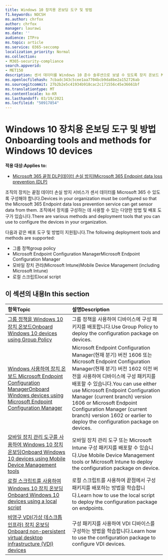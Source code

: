 ```yaml
---
title: Windows 10 장치용 온보딩 도구 및 방법
f1.keywords: NOCSH
ms.author: chrfox
author: chrfox
manager: laurawi
ms.date: ''
audience: ITPro
ms.topic: article
ms.service: O365-seccomp
localization_priority: Normal
ms.collection:
- M365-security-compliance
search.appverid:
- MET150
description: 센서 데이터를 Windows 10 준수 솔루션으로 보낼 수 있도록 장치 온보드 Microsoft 365 있습니다.
ms.openlocfilehash: 7cbadc343c5cee1aa7704bcb9da8be2a152726ab
ms.sourcegitcommit: 27b2b2e5c41934b918cac2c171556c45e36661bf
ms.translationtype: MT
ms.contentlocale: ko-KR
ms.lasthandoff: 03/19/2021
ms.locfileid: "50917854"
---
```

# <a name="onboarding-tools-and-methods-for-windows-10-devices"></a><span data-ttu-id="2faec-103">Windows 10 장치용 온보딩 도구 및 방법</span><span class="sxs-lookup"><span data-stu-id="2faec-103">Onboarding tools and methods for Windows 10 devices</span></span>

<span data-ttu-id="2faec-104">**적용 대상:**</span><span class="sxs-lookup"><span data-stu-id="2faec-104">**Applies to:**</span></span>
- [<span data-ttu-id="2faec-105">Microsoft 365 끝점 DLP(데이터 손실 방지)</span><span class="sxs-lookup"><span data-stu-id="2faec-105">Microsoft 365 Endpoint data loss prevention (DLP)</span></span>](./endpoint-dlp-learn-about.md)

<span data-ttu-id="2faec-106">조직의 장치는 끝점 데이터 손실 방지 서비스가 센서 데이터를 Microsoft 365 수 있도록 구성해야 합니다.</span><span class="sxs-lookup"><span data-stu-id="2faec-106">Devices in your organization must be configured so that the Microsoft 365 Endpoint data loss prevention service can get sensor data from them.</span></span> <span data-ttu-id="2faec-107">조직에서 장치를 구성하는 데 사용할 수 있는 다양한 방법 및 배포 도구가 있습니다.</span><span class="sxs-lookup"><span data-stu-id="2faec-107">There are various methods and deployment tools that you can use to configure the devices in your organization.</span></span>

<span data-ttu-id="2faec-108">다음과 같은 배포 도구 및 방법이 지원됩니다.</span><span class="sxs-lookup"><span data-stu-id="2faec-108">The following deployment tools and methods are supported:</span></span>

- <span data-ttu-id="2faec-109">그룹 정책</span><span class="sxs-lookup"><span data-stu-id="2faec-109">group policy</span></span>
- <span data-ttu-id="2faec-110">Microsoft Endpoint Configuration Manager</span><span class="sxs-lookup"><span data-stu-id="2faec-110">Microsoft Endpoint Configuration Manager</span></span>
- <span data-ttu-id="2faec-111">모바일 장치 관리(Microsoft Intune)</span><span class="sxs-lookup"><span data-stu-id="2faec-111">Mobile Device Management (including Microsoft Intune)</span></span>
- <span data-ttu-id="2faec-112">로컬 스크립트</span><span class="sxs-lookup"><span data-stu-id="2faec-112">local script</span></span>

## <a name="in-this-section"></a><span data-ttu-id="2faec-113">이 섹션의 내용</span><span class="sxs-lookup"><span data-stu-id="2faec-113">In this section</span></span>
<span data-ttu-id="2faec-114">항목</span><span class="sxs-lookup"><span data-stu-id="2faec-114">Topic</span></span> | <span data-ttu-id="2faec-115">설명</span><span class="sxs-lookup"><span data-stu-id="2faec-115">Description</span></span>
:---|:---
[<span data-ttu-id="2faec-116">그룹 정책을 Windows 10 장치 온보드</span><span class="sxs-lookup"><span data-stu-id="2faec-116">Onboard Windows 10 devices using Group Policy</span></span>](dlp-configure-endpoints-gp.md) | <span data-ttu-id="2faec-117">그룹 정책을 사용하여 디바이스에 구성 패키지를 배포합니다.</span><span class="sxs-lookup"><span data-stu-id="2faec-117">Use Group Policy to deploy the configuration package on devices.</span></span>
[<span data-ttu-id="2faec-118">Windows 사용하여 장치 온보드 Microsoft Endpoint Configuration Manager</span><span class="sxs-lookup"><span data-stu-id="2faec-118">Onboard Windows devices using Microsoft Endpoint Configuration Manager</span></span>](dlp-configure-endpoints-sccm.md) | <span data-ttu-id="2faec-119">Microsoft Endpoint Configuration Manager(현재 분기) 버전 1606 또는 Microsoft Endpoint Configuration Manager(현재 분기) 버전 1602 이전 버전을 사용하여 디바이스에 구성 패키지를 배포할 수 있습니다.</span><span class="sxs-lookup"><span data-stu-id="2faec-119">You can use either use Microsoft Endpoint Configuration Manager (current branch) version 1606 or Microsoft Endpoint Configuration Manager (current branch) version 1602 or earlier to deploy the configuration package on devices.</span></span>
[<span data-ttu-id="2faec-120">모바일 장치 관리 도구를 사용하여 Windows 10 장치 온보딩</span><span class="sxs-lookup"><span data-stu-id="2faec-120">Onboard Windows 10 devices using Mobile Device Management tools</span></span>](dlp-configure-endpoints-mdm.md) | <span data-ttu-id="2faec-121">모바일 장치 관리 도구 또는 Microsoft Intune 구성 패키지를 배포할 수 있습니다.</span><span class="sxs-lookup"><span data-stu-id="2faec-121">Use Mobile Device Management tools or Microsoft Intune to deploy the configuration package on device.</span></span>
[<span data-ttu-id="2faec-122">로컬 스크립트를 사용하여 Windows 10 장치 온보딩</span><span class="sxs-lookup"><span data-stu-id="2faec-122">Onboard Windows 10 devices using a local script</span></span>](dlp-configure-endpoints-script.md) | <span data-ttu-id="2faec-123">로컬 스크립트를 사용하여 끝점에서 구성 패키지를 배포하는 방법을 학습합니다.</span><span class="sxs-lookup"><span data-stu-id="2faec-123">Learn how to use the local script to deploy the configuration package on endpoints.</span></span>
[<span data-ttu-id="2faec-124">비영구 VDI(가상 데스크톱 인프라) 장치 온보딩</span><span class="sxs-lookup"><span data-stu-id="2faec-124">Onboard non-persistent virtual desktop infrastructure (VDI) devices</span></span>](dlp-configure-endpoints-vdi.md) | <span data-ttu-id="2faec-125">구성 패키지를 사용하여 VDI 디바이스를 구성하는 방법을 학습합니다.</span><span class="sxs-lookup"><span data-stu-id="2faec-125">Learn how to use the configuration package to configure VDI devices.</span></span>